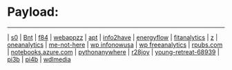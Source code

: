 # Payload:
----
| [s0](http://bnt.rf.gd/z0)
| [Bnt](http://Bnt.rf.gd)
| [f84](http://f84.epizy.com)
| [webappzz](http://webappzz.somee.com)
| [apt](http://apt.getenjoyment.net)
| [info2have](https://info2have.000webhostapp.com)
| [energyflow](https://energyflow.000webhostapp.com)
| [fitanalytics](https://fitanalytics.000webhostapp.com)
| [ z](https://zw9.github.io/z/)
| [oneanalytics](https://oneanalytics.weebly.com)
| [me-not-here](https://me-not-here.weebly.com)
| [wp infonowusa](https://infonowusa.wordpress.com)
| [wp freeanalytics](https://freeanalytics.000webhostapp.com)
| [rpubs.com](https://rpubs.com/Atang148)
| [notebooks.azure.com](https://notebooks.azure.com/readerweb)
| [pythonanywhere](https://zzz.pythonanywhere.com)
| [r28joy](https://r28joy.herokuapp.com)
| [young-retreat-68939](https://young-retreat-68939.herokuapp.com)
| [pi3b](http://pi3b.local)
| [pi4b](http://pi4b.local)
| [wdlmedia](http://wdlmedia.local)
